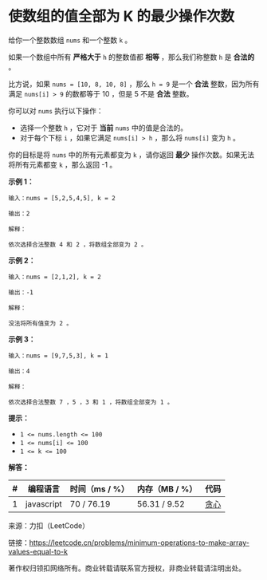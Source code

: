 # 使数组的值全部为 K 的最少操作次数

给你一个整数数组 `nums` 和一个整数 `k` 。

如果一个数组中所有 **严格大于** `h` 的整数值都 **相等** ，那么我们称整数 `h` 是 **合法的** 。

比方说，如果 `nums = [10, 8, 10, 8]` ，那么 `h = 9` 是一个 **合法** 整数，因为所有满足 `nums[i] > 9` 的数都等于 10 ，但是 5 不是 **合法** 整数。

你可以对 `nums` 执行以下操作：

- 选择一个整数 `h` ，它对于 **当前** `nums` 中的值是合法的。
- 对于每个下标 `i` ，如果它满足 `nums[i] > h` ，那么将 `nums[i]` 变为 `h` 。

你的目标是将 `nums` 中的所有元素都变为 `k` ，请你返回 **最少** 操作次数。如果无法将所有元素都变 `k` ，那么返回 -1 。

**示例 1：**

```
输入：nums = [5,2,5,4,5], k = 2

输出：2

解释：

依次选择合法整数 4 和 2 ，将数组全部变为 2 。
```

**示例 2：**

```
输入：nums = [2,1,2], k = 2

输出：-1

解释：

没法将所有值变为 2 。
```

**示例 3：**

```
输入：nums = [9,7,5,3], k = 1

输出：4

解释：

依次选择合法整数 7 ，5 ，3 和 1 ，将数组全部变为 1 。
```

**提示：**

- `1 <= nums.length <= 100`
- `1 <= nums[i] <= 100`
- `1 <= k <= 100`

**解答：**

**#**|**编程语言**|**时间（ms / %）**|**内存（MB / %）**|**代码**
--|--|--|--|--
1|javascript|70 / 76.19|56.31 / 9.52|[贪心](./javascript/ac_v1.js)

来源：力扣（LeetCode）

链接：https://leetcode.cn/problems/minimum-operations-to-make-array-values-equal-to-k

著作权归领扣网络所有。商业转载请联系官方授权，非商业转载请注明出处。
